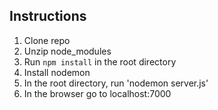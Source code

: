 



## Instructions
1. Clone repo
2. Unzip node_modules 
3. Run `npm install` in the root directory
4. Install nodemon
5. In the root directory, run 'nodemon server.js'
6. In the browser go to localhost:7000





